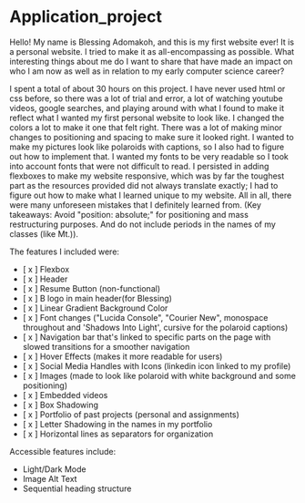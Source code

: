 # Application_project

Hello! My name is Blessing Adomakoh, and this is my first website ever! It is a personal website. I tried to make it as all-encompassing as possible. What interesting things about me do I want to share that have made an impact on who I am now as well as in relation to my early computer science career?

I spent a total of about 30 hours on this project. I have never used html or css before, so there was a lot of trial and error, a lot of watching youtube videos, google searches, and playing around with what I found to make it reflect what I wanted my first personal website to look like. I changed the colors a lot to make it one that felt right. There was a lot of making minor changes to positioning and spacing to make sure it looked right. I wanted to make my pictures look like polaroids with captions, so I also had to figure out how to implement that. I wanted my fonts to be very readable so I took into account fonts that were not difficult to read. I persisted in adding flexboxes to make my website responsive, which was by far the toughest part as the resources provided did not always translate exactly; I had to figure out how to make what I learned unique to my website. All in all, there were many unforeseen mistakes that I definitely learned from. (Key takeaways: Avoid "position: absolute;" for positioning and mass restructuring purposes. And do not include periods in the names of my classes (like Mt.)). 

The features I included were:
- [ x ] Flexbox
- [ x ] Header
- [ x ] Resume Button (non-functional)
- [ x ] B logo in main header(for Blessing)
- [ x ] Linear Gradient Background Color
- [ x ] Font changes ("Lucida Console", "Courier New", monospace throughout and 'Shadows Into Light', cursive for the polaroid captions)
- [ x ] Navigation bar that's linked to specific parts on the page with slowed transitions for a smoother navigation
- [ x ] Hover Effects (makes it more readable for users)
- [ x ] Social Media Handles with Icons (linkedin icon linked to my profile)
- [ x ] Images (made to look like polaroid with white background and some positioning)
- [ x ] Embedded videos
- [ x ] Box Shadowing
- [ x ] Portfolio of past projects (personal and assignments)
- [ x ] Letter Shadowing in the names in my portfolio
- [ x ] Horizontal lines as separators for organization

Accessible features include:
- Light/Dark Mode
- Image Alt Text
- Sequential heading structure
